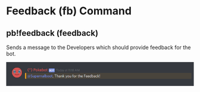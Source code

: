 # Feedback \(fb\) Command

## pb!feedback \(feedback\)

Sends a message to the Developers which should provide feedback for the bot.

![](../.gitbook/assets/feedback.PNG)

